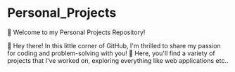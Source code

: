 # Personal_Projects
👋 Welcome to my Personal Projects Repository! 

🌟 Hey there! In this little corner of GitHub, I'm thrilled to share my passion for coding and problem-solving with you! 🚀 Here, you'll find a variety of projects that I've worked on, exploring everything like web applications etc.. 
